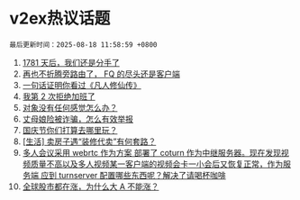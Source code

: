 # v2ex热议话题

`最后更新时间：2025-08-18 11:58:59 +0800`

1. [1781 天后，我们还是分手了](https://www.v2ex.com/t/1153086)
1. [再也不折腾旁路由了， FQ 的尽头还是客户端](https://www.v2ex.com/t/1152993)
1. [一句话证明你看过《凡人修仙传》](https://www.v2ex.com/t/1153055)
1. [我第 2 次拒绝加班了](https://www.v2ex.com/t/1153019)
1. [对象没有任何感觉怎么办？](https://www.v2ex.com/t/1153045)
1. [丈母娘险被诈骗，怎么有效举报](https://www.v2ex.com/t/1152978)
1. [国庆节你们打算去哪里玩？](https://www.v2ex.com/t/1152962)
1. [[生活] 卖房子遇“装修代卖”有何套路？](https://www.v2ex.com/t/1152987)
1. [多人会议采用 webrtc 作为方案 部署了 coturn 作为中继服务器。现在发现视频质量不高以及多人视频某一客户端的视频会卡一小会后又恢复正常，作为服务端 应到 turnserver 配置哪些东西呢？解决了请喝杯咖啡](https://www.v2ex.com/t/1152975)
1. [全球股市都在涨，为什么大 A 不能涨？](https://www.v2ex.com/t/1153073)

